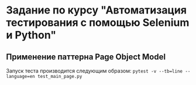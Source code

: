 # Задание по курсу "Автоматизация тестирования с помощью Selenium и Python"
## Применение паттерна Page Object Model
Запуск теста производится следующим образом:
`pytest -v --tb=line --language=en test_main_page.py`